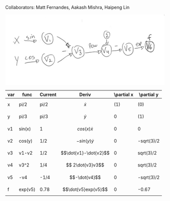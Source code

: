 Collaborators: Matt Fernandes, Aakash Mishra, Haipeng Lin

!["Computational Graph"](eval_graph.png) 

| var|  func  | Current |   Deriv               | \partial x | \partial y |
|----|--------|---------| --------------------- | ---------- |----------- |
| x  | pi/2   | pi/2    | $$\dot{x}$$           | (1)        | (0)        |
| y  | pi/3   | pi/3    | $$\dot{y} $$          |  0         | (1)        |
| v1 | sin(x) | 1       | $$cos(x) \dot{x} $$   |  0         |  0         | 
| v2 | cos(y) | 1/2     | $$-sin(y) \dot{y} $$  |  0         | -sqrt(3)/2 |
| v3 | v1-v2  | 1/2     | $$\dot{v1}-\dot{v2}$$ |  0         |  sqrt(3)/2 |
| v4 | v3^2   | 1/4     | $$ 2\dot{v3}v3$$      |  0         |  sqrt(3)/2 |
| v5 | -v4    | -1/4    | $$-\dot{v4}$$         |  0         | -sqrt(3)/2 |
| f  | exp(v5)| 0.78    | $$\dot{v5}exp(v5)$$   |  0         | -0.67      |


